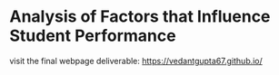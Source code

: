 # Analysis of Factors that Influence Student Performance 
visit the final webpage deliverable: https://vedantgupta67.github.io/ 
